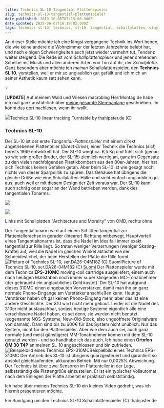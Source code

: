 ```yaml
---
title: Technics SL-10 Tangential Plattenspieler
slug: technics-sl-10-tangential-plattenspieler
date_published: 2019-10-05T07:15:00.000Z
date_updated: 2025-06-07T16:19:02.000Z
tags: technics sl-10, technics, sl-10, tangential, schallplatten, vinyl, EPS-310MC, Ortofon OM 30
---
```


An dieser Stelle möchte ich eine längst vergangene Technik ins Wort heben, die wie keine andere die Wohnzimmer der letzten Jahrzehnte belebt hat, und nach einigen Schwierigkeiten auch jetzt wieder vermehrt tut. Tendenz weiter steigend. Die Rede ist vom *Schallplattenspieler* und jener drehenden Scheibe mit Musik und allen anderen Arten von Ton auf ihr, der *Schallplatte*. Ganz besonders aber möchte ich *meinen* Schallplattenspieler, den **Technics SL 10**, vorstellen, weil er mir so unglaublich gut gefällt und ich mich an seiner Ästhetik kaum satt sehen kann.

💡

[**UPDATE**] Auf meinem Wald und Wiesen macroblog HerrMontag.de habe ich mal ganz ausführlich über [meine gesamte Stereoanlage](https://herrmontag.de/zeigt-her-eure-vintage-hifi-gears/) geschrieben. Ihr könnt das [dort](https://herrmontag.de/zeigt-her-eure-vintage-hifi-gears/) nachlesen, wenn ihr wollt. 

![](__GHOST_URL__/content/images/2019/10/Bildschirmfoto-2019-10-04-um-23.21.20-2.png)Technics SL-10 linear tracking Turntable by thahipster.de (C)
### Technics SL-10

Der SL-10 ist der erste *Tangential-Plattenspieler* mit einem direkt angetriebenen Plattenteller (*Direct-Drive*), einer Technik die Technics (sic!) bereits 1969 entwickelt hat. Der SL-10 wiegt ca. 6,5 Kg und fühlt sich (genau so wie sein großer Bruder, der SL-15) ziemlich wertig an, ganz im Gegensatz zu den vielen nachfolgenden Plastikbombern aus den 80er-Jahren, hier hat sich Technics keinen Gefallen getan. Aber beim SL-10 ist wie gesagt noch nichts von dieser Sparpolitik zu spüren. Das Gehäuse hat übrigens die gleiche Größe wie eine Schallplatten-Hülle und sieht einfach unglaublich gut aus, auch weil er mit diesem Design der Zeit voraus war. Der SL-10 kann auch schräg oder sogar an der Wand betrieben werden, dank des tangentialen Tonarms. 

![](__GHOST_URL__/content/images/2019/10/IMG_0136-1.jpg)

![](__GHOST_URL__/content/images/2019/10/IMG_0134-1.jpg)

Links mit Schallplatten "Architecture and Morality" von OMD, rechts ohne

Der Tangentialtonarm wird auf einem Schlitten tangential zur Plattentellerachse in gerader (linearer) Richtung mitbewegt. Hauptvorteil eines Tangentialtonarms ist, dass die Nadel im Idealfall immer exakt tangential zur Rille liegt. So treten weniger Verzerrungen (weniger Skating-Kräfte) auf, weil die Nadel im gleichen Winkel abtastet wie der Schneidestichel, der beim Herstellen der Platte die Rille formt.
![Picture of Technics SL-10, ser.DA26-04M182 (C) Suomi](__GHOST_URL__/content/images/2019/10/SL-10_DA26-04M182_4-2_IMG6634p.jpg)Picture of Technics SL-10, ser.DA26-04M182 (C) [Suomi](https://en.wikipedia.org/wiki/Technics_SL-10#/media/File:SL-10_DA26-04M182_4-2_IMG6634p.JPG)
Der Plattenspieler wurde mit dem Technics **EPS-310MC** moving-coil cartridge ausgeliefert, einem auch nach heutigen Maßstäben noch immer super klingenden MC-Tonabnehmer (der gebraucht ein unglaubliches Geld kostet). Der SL-10 hat aufgrund dieses 310MC einen eingebauten Vorverstärker, damit man ihn an ganz normale Phono-Eingänge am Verstärker anschließen kann. Heutige Verstärker haben oft gar keinen Phono-Eingang mehr, aber das ist eine andere Geschichte. Der 310 wird nicht mehr gebaut. Leider ist die Nadel des 310er nicht austauschbar, sodass heutige Systeme eigentlich alle eine verschlissene Nadel haben, es sei denn, sie wurden nicht benutzt (sogenannte NOS-Systeme, New-Old-Stock, also ungeöffnete Originalware von damals). Dann sind bis zu 600€ für das System nicht unüblich. Nur das System, nicht für den Plattenspieler. Aber wie dem auch sei, auch ganz normale (und meist günstigere) MM-Tonabnehmer können mit dem SL-10 genutzt werden - und so handhabe ich das auch. Ich habe einen **Ortofon OM 30 T4P** an meinen SL-10 angeschlossen und bin zufrieden.
![Beispielbild eines Technics EPS-310MC](__GHOST_URL__/content/images/2019/10/s-l1600.jpg)Beispielbild eines Technics EPS-310MC
Der Antrieb des SL-10 ist übrigens quarzgesteuert und garantiert so absolut gleichlaufenden, akkuraten Betrieb. Mit nur 0,0025% Abweichung. Der Technics ist über zwei Sensoren im Plattenteller in der Lage, selbstständig die Plattengröße einzustellen. Er ist ein typischer Vollautomat, nach dem Einlegen der Platte arbeitet er praktisch selbstständig.

Ich habe über meinen Technics SL-10 ein kleines Video gedreht, was ich hiermit präsentieren möchte.

Ein Rundgang um den Technics SL-10 Schallplattenspieler (C) thahipster.de
